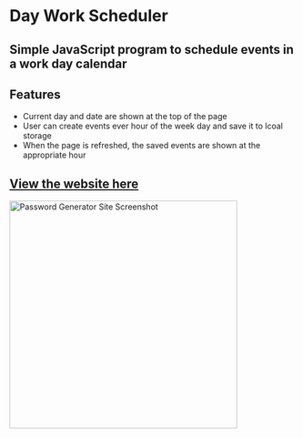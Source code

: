 # Day Work Scheduler

## Simple JavaScript program to schedule events in a work day calendar

## Features

- Current day and date are shown at the top of the page
- User can create events ever hour of the week day and save it to lcoal storage
- When the page is refreshed, the saved events are shown at the appropriate hour

## [View the website here](https://cguntur.github.io/day_work_scheduler/)

<img src="./images/pwd_generator.png" alt="Password Generator Site Screenshot" width="400"/>

